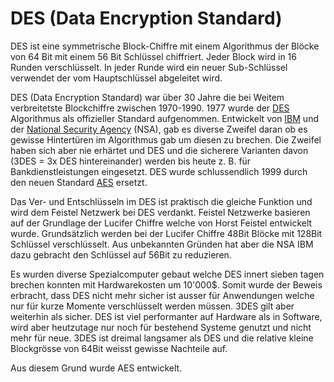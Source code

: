 # DES \(Data Encryption Standard\)

DES ist eine symmetrische Block-Chiffre mit einem Algorithmus der Blöcke von 64 Bit mit einem 56 Bit Schlüssel chiffriert. Jeder Block wird in 16 Runden verschlüsselt. In jeder Runde wird ein neuer Sub-Schlüssel verwendet der vom Hauptschlüssel abgeleitet wird.

DES \(Data Encryption Standard\) war über 30 Jahre die bei Weitem verbreitetste Blockchiffre zwischen 1970-1990. 1977 wurde der [DES](https://de.wikipedia.org/wiki/Data_Encryption_Standard) Algorithmus als offizieller Standard aufgenommen. Entwickelt von [IBM](https://de.wikipedia.org/wiki/IBM) und der [National Security Agency](https://de.wikipedia.org/wiki/National_Security_Agency) \(NSA\), gab es diverse Zweifel daran ob es gewisse Hintertüren im Algorithmus gab um diesen zu brechen. Die Zweifel haben sich aber nie erhärtet und DES und die sicherere Varianten davon \(3DES = 3x DES hintereinander\) werden bis heute z. B. für Bankdienstleistungen eingesetzt. DES wurde schlussendlich 1999 durch den neuen Standard [AES](https://de.wikipedia.org/wiki/Advanced_Encryption_Standard) ersetzt.

Das Ver- und Entschlüsseln im DES ist praktisch die gleiche Funktion und wird dem Feistel Netzwerk bei DES verdankt. Feistel Netzwerke basieren auf der Grundlage der Lucifer Chiffre welche von Horst Feistel entwickelt wurde. Grundsätzlich werden bei der Lucifer Chiffre 48Bit Blöcke mit 128Bit Schlüssel verschlüsselt. Aus unbekannten Gründen hat aber die NSA IBM dazu gebracht den Schlüssel auf 56Bit zu reduzieren.

Es wurden diverse Spezialcomputer gebaut welche DES innert sieben tagen brechen konnten mit Hardwarekosten um 10'000$. Somit wurde der Beweis erbracht, dass DES nicht mehr sicher ist ausser für Anwendungen welche nur für kurze Momente verschlüsselt werden müssen. 3DES gilt aber weiterhin als sicher. DES ist viel performanter auf Hardware als in Software, wird aber heutzutage nur noch für bestehend Systeme genutzt und nicht mehr für neue. 3DES ist dreimal langsamer als DES und die relative kleine Blockgrösse von 64Bit weisst gewisse Nachteile auf.

 Aus diesem Grund wurde AES entwickelt.  


